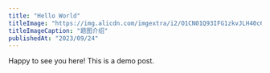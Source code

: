 ```yaml
---
title: "Hello World"
titleImage: "https://img.alicdn.com/imgextra/i2/O1CN01Q93IFG1zkvJLH40c6_!!6000000006753-2-tps-2560-1440.png"
titleImageCaption: "题图介绍"
publishedAt: "2023/09/24"
---
```


Happy to see you here! This is a demo post.
